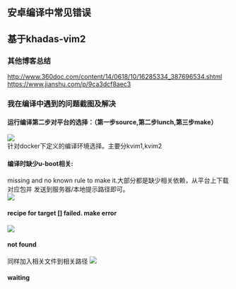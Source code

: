 ## 安卓编译中常见错误
## 基于khadas-vim2
### 其他博客总结
http://www.360doc.com/content/14/0618/10/16285334_387696534.shtml  
https://www.jianshu.com/p/9ca3dcf8aec3
### 我在编译中遇到的问题截图及解决
#### 运行编译第二步对平台的选择：（第一步source,第二步lunch,第三步make）  
![](https://github.com/gaoynui/Android_compile_error-solve/blob/master/pics/%E7%BC%96%E8%AF%91%E5%B9%B3%E5%8F%B0%E9%80%89%E9%A1%B9-Lunch.png)  
针对docker下定义的编译环境选择。主要分kvim1,kvim2  

#### 编译时缺少u-boot相关:  
missing and no known rule to make it.大部分都是缺少相关依赖，从平台上下载对应包并
发送到服务器/本地提示路径即可。  
![](https://github.com/gaoynui/Android_compile_error-solve/blob/master/pics/%E5%AE%89%E5%8D%93%E7%BC%96%E8%AF%91%E9%97%AE%E9%A2%98%E4%B8%80-u-boot.png)

#### recipe for target [] failed. make error  
![](https://github.com/gaoynui/Android_compile_error-solve/blob/master/pics/%E5%AE%89%E5%8D%93%E7%BC%96%E8%AF%91%E9%97%AE%E9%A2%98%E4%BA%8C.png)

#### not found
同样加入相关文件到相关路径
![](https://github.com/gaoynui/Android_compile_error-solve/blob/master/pics/%E7%BC%96%E8%AF%91%E9%94%99%E8%AF%AF%E4%B8%89.png)

#### waiting
